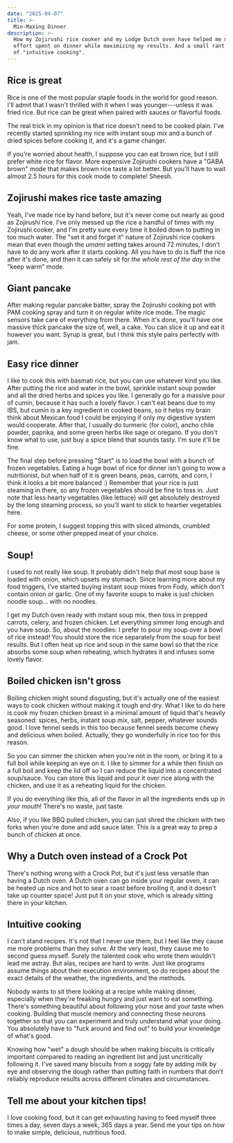 ```yaml
---
date: "2025-04-07"
title: >-
  Min-Maxing Dinner
description: >-
  How my Zojirushi rice cooker and my Lodge Dutch oven have helped me minimize
  effort spent on dinner while maximizing my results. And a small rant in favor
  of "intuitive cooking".
---
```


## Rice is great

Rice is one of the most popular staple foods in the world for good reason. I'll
admit that I wasn't thrilled with it when I was younger---unless it was fried
rice. But rice can be great when paired with sauces or flavorful foods.

The real trick in my opinion is that rice doesn't need to be cooked plain. I've
recently started sprinkling my rice with instant soup mix and a bunch of dried
spices before cooking it, and it's a game changer.

If you're worried about health, I suppose you can eat brown rice, but I still
prefer white rice for flavor. More expensive Zojirushi cookers have a "GABA
brown" mode that makes brown rice taste a lot better. But you'll have to wait
almost 2.5 hours for this cook mode to complete! Sheesh.

## Zojirushi makes rice taste amazing

Yeah, I've made rice by hand before, but it's never come out nearly as good as
Zojirushi rice. I've only messed up the rice a handful of times with my
Zojirushi cooker, and I'm pretty sure every time it boiled down to putting in
too much water. The "set it and forget it" nature of Zojirushi rice cookers mean
that even though the _umami_ setting takes around 72 minutes, I don't have to do
any work after it starts cooking. All you have to do is fluff the rice after
it's done, and then it can safely sit for _the whole rest of the day_ in the
"keep warm" mode.

## Giant pancake

After making regular pancake batter, spray the Zojirushi cooking pot with PAM
cooking spray and turn it on regular white rice mode. The magic sensors take
care of everything from there. When it's done, you'll have one massive thick
pancake the size of, well, a cake. You can slice it up and eat it however you
want. Syrup is great, but I think this style pairs perfectly with jam.

## Easy rice dinner

I like to cook this with basmati rice, but you can use whatever kind you like.
After putting the rice and water in the bowl, sprinkle instant soup powder and
all the dried herbs and spices you like. I generally go for a massive pour of
cumin, because it has such a lovely flavor. I can't eat beans due to my IBS, but
cumin is a key ingredient in cooked beans, so it helps my brain think about
Mexican food I could be enjoying if only my digestive system would cooperate.
After that, I usually do turmeric (for color), ancho chile powder, paprika, and
some green herbs like sage or oregano. If you don't know what to use, just buy a
spice blend that sounds tasty. I'm sure it'll be fine.

The final step before pressing "Start" is to load the bowl with a bunch of
frozen vegetables. Eating a huge bowl of rice for dinner isn't going to wow a
nutritionist, but when half of it is green beans, peas, carrots, and corn, I
think it looks a bit more balanced :) Remember that your rice is just steaming
in there, so any frozen vegetables should be fine to toss in. Just note that
less hearty vegetables (like lettuce) will get absolutely destroyed by the long
steaming process, so you'll want to stick to heartier vegetables here.

For some protein, I suggest topping this with sliced almonds, crumbled cheese,
or some other prepped meat of your choice.

## Soup!

I used to not really like soup. It probably didn't help that most soup base is
loaded with onion, which upsets my stomach. Since learning more about my food
triggers, I've started buying instant soup mixes from Fody, which don't contain
onion or garlic. One of my favorite soups to make is just chicken noodle soup...
with no noodles.

I get my Dutch oven ready with instant soup mix, then toss in prepped carrots,
celery, and frozen chicken. Let everything simmer long enough and you have soup.
So, about the noodles: I prefer to pour my soup over a bowl of rice instead! You
should store the rice separately from the soup for best results. But I often
heat up rice and soup in the same bowl so that the rice absorbs some soup when
reheating, which hydrates it and infuses some lovely flavor.

## Boiled chicken isn't gross

Boiling chicken might sound disgusting, but it's actually one of the easiest
ways to cook chicken without making it tough and dry. What I like to do here is
cook my frozen chicken breast in a minimal amount of liquid that's heavily
seasoned: spices, herbs, instant soup mix, salt, pepper, whatever sounds good. I
love fennel seeds in this too because fennel seeds become chewy and delicious
when boiled. Actually, they go wonderfully in rice too for this reason.

So you can simmer the chicken when you're not in the room, or bring it to a full
boil while keeping an eye on it. I like to simmer for a while then finish on a
full boil and keep the lid off so I can reduce the liquid into a concentrated
soup/sauce. You can store this liquid and pour it over rice along with the
chicken, and use it as a reheating liquid for the chicken.

If you do everything like this, all of the flavor in all the ingredients ends up
_in your mouth_! There's no waste, just taste.

Also, if you like BBQ pulled chicken, you can just shred the chicken with two
forks when you're done and add sauce later. This is a great way to prep a bunch
of chicken at once.

## Why a Dutch oven instead of a Crock Pot

There's nothing wrong with a Crock Pot, but it's just less versatile than having
a Dutch oven. A Dutch oven can go inside your regular oven, it can be heated up
nice and hot to sear a roast before broiling it, and it doesn't take up counter
space! Just put it on your stove, which is already sitting there in your
kitchen.

## Intuitive cooking

I can't stand recipes. It's not that I never use them, but I feel like they
cause me more problems than they solve. At the very least, they cause me to
second guess myself. Surely the talented cook who wrote them wouldn't lead me
astray. But alas, recipes are hard to write. Just like programs assume things
about their execution environment, so do recipes about the exact details of the
weather, the ingredients, and the methods.

Nobody wants to sit there looking at a recipe while making dinner, especially
when they're freaking hungry and just want to eat something. There's something
beautiful about following your nose and your taste when cooking. Building that
muscle memory and connecting those neurons together so that you can experiment
and truly understand what your doing. You absolutely have to "fuck around and
find out" to build your knowledge of what's good.

Knowing how "wet" a dough should be when making biscuits is critically important
compared to reading an ingredient list and just uncritically following it. I've
saved many biscuits from a soggy fate by adding milk by eye and observing the
dough rather than putting faith in numbers that don't reliably reproduce results
across different climates and circumstances.

## Tell me about your kitchen tips!

I love cooking food, but it can get exhausting having to feed myself three times
a day, seven days a week, 365 days a year. Send me your tips on how to make
simple, delicious, nutritious food.
